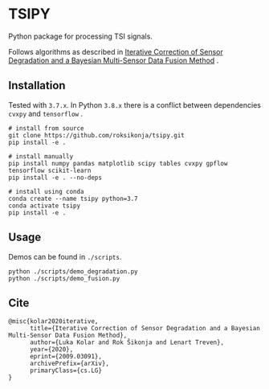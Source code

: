 # TSIPY

Python package for processing TSI signals.

Follows algorithms as described in
[Iterative Correction of Sensor Degradation and a Bayesian Multi-Sensor Data Fusion Method](https://arxiv.org/abs/2009.03091)
.

## Installation

Tested with ```3.7.x```. In Python ```3.8.x``` there is a conflict between dependencies ```cvxpy``` and ```tensorflow```
.

    # install from source
    git clone https://github.com/roksikonja/tsipy.git
    pip install -e .

    # install manually
    pip install numpy pandas matplotlib scipy tables cvxpy gpflow tensorflow scikit-learn
    pip install -e . --no-deps

    # install using conda
    conda create --name tsipy python=3.7
    conda activate tsipy
    pip install -e .

## Usage

Demos can be found in ```./scripts```.

    python ./scripts/demo_degradation.py
    python ./scripts/demo_fusion.py

## Cite

    @misc{kolar2020iterative,
          title={Iterative Correction of Sensor Degradation and a Bayesian Multi-Sensor Data Fusion Method}, 
          author={Luka Kolar and Rok Šikonja and Lenart Treven},
          year={2020},
          eprint={2009.03091},
          archivePrefix={arXiv},
          primaryClass={cs.LG}
    }
